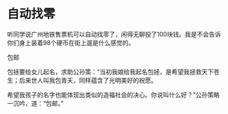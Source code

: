 # 自动找零

听同学说广州地铁售票机可以自动找零了，闲得无聊投了100块钱。我是不会告诉你们身上装着98个硬币在街上遛是什么感觉的。 

包邮 

包拯要给女儿起名，求助公孙策：“当初我娘给我起名包拯，是希望我拯救天下苍生；后来世人叫我包青天，同样蕴含了光明美好的祝愿。 

希望我孩子的名字也能体现出类似的造福社会的决心。你说叫什么好？”公孙策略一沉吟，道：“包邮。”